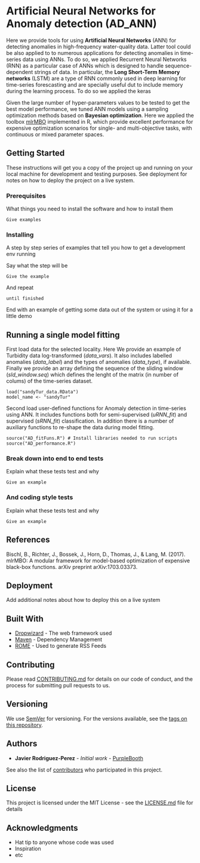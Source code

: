 # Artificial Neural Networks for Anomaly detection (AD_ANN)

Here we provide tools for using **Artificial Neural Networks** (ANN) for detecting anomalies in high-frequency water-quality data. Latter tool could be also applied to to numerous applications for detecting anomalies in time-series data using ANNs. To do so, we applied Recurrent Neural Networks (RNN) as a particular case of ANNs which is designed to handle sequence-dependent strings of data. In particular, the **Long Short-Term Memory networks** (LSTM) are a type of RNN commonly used in deep learning for time-series forescasting and are specially useful dut to include memory during the learning process. To do so we applied the keras   

Given the large number of hyper-parameters values to be tested to get the best model performance, we tuned ANN models using a sampling optimization methods based on **Bayesian optimization**. Here we applied the toolbox [mlrMBO](https://mlrmbo.mlr-org.com/) implemented in R, which provide excellent performance for expensive optimization scenarios for single- and multi-objective tasks, with continuous or mixed parameter spaces.


## Getting Started

These instructions will get you a copy of the project up and running on your local machine for development and testing purposes. See deployment for notes on how to deploy the project on a live system.

### Prerequisites

What things you need to install the software and how to install them

```
Give examples
```

### Installing

A step by step series of examples that tell you how to get a development env running

Say what the step will be

```
Give the example
```

And repeat

```
until finished
```

End with an example of getting some data out of the system or using it for a little demo

## Running a single model fitting

First load data for the selected locality. Here We provide an example of Turbidity data log-transformed (*data_vars*). It also includes labelled anomalies (*data_label*) and the types of anomalies (*data_type*), if available. Finally we provide an array defining the sequence of the sliding window (*sld_window.seq*) which defines the lenght of the matrix (in number of colums) of the time-series dataset.

```
load("sandyTur_data.RData")
model_name <- "sandyTur"
```

Second load user-defined functions for Anomaly detection in time-series using ANN. It includes functions both for semi-supervised (*uRNN_fit*) and supervised (*sRNN_fit*) classification. In addition there is a number of auxiliary functions to re-shape the data during model fitting.

```
source("AD_fitFuns.R") # Install libraries needed to run scripts
source("AD_performance.R")
```


### Break down into end to end tests

Explain what these tests test and why

```
Give an example
```

### And coding style tests

Explain what these tests test and why

```
Give an example
```

## References

Bischl, B., Richter, J., Bossek, J., Horn, D., Thomas, J., & Lang, M. (2017). mlrMBO: A modular framework for model-based optimization of expensive black-box functions. arXiv preprint arXiv:1703.03373.



## Deployment

Add additional notes about how to deploy this on a live system

## Built With

* [Dropwizard](http://www.dropwizard.io/1.0.2/docs/) - The web framework used
* [Maven](https://maven.apache.org/) - Dependency Management
* [ROME](https://rometools.github.io/rome/) - Used to generate RSS Feeds

## Contributing

Please read [CONTRIBUTING.md](https://gist.github.com/PurpleBooth/b24679402957c63ec426) for details on our code of conduct, and the process for submitting pull requests to us.

## Versioning

We use [SemVer](http://semver.org/) for versioning. For the versions available, see the [tags on this repository](https://github.com/your/project/tags). 

## Authors

* **Javier Rodriguez-Perez** - *Initial work* - [PurpleBooth](https://github.com/PurpleBooth)

See also the list of [contributors](https://github.com/your/project/contributors) who participated in this project.

## License

This project is licensed under the MIT License - see the [LICENSE.md](LICENSE.md) file for details

## Acknowledgments

* Hat tip to anyone whose code was used
* Inspiration
* etc
